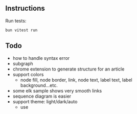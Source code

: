 ## Instructions

Run tests:

```
bun vitest run
```

## Todo

- how to handle syntax error
- subgraph
- chrome extension to generate structure for an article
- support colors
  - node fill, node border, link, node text, label text, label background...etc.
- some elk sample shows very smooth links
- sequence diagram is easier
- support theme: light/dark/auto
  - use <style> in <svg>
  - or just a preset of colors
- generate flowchart for charGPT output
- supachart.io

## Tips

Post existing code to chatGPT, and ask him how to add a new feature.
Use a text editor to edit your question, then post to the most advanced chatGPT model.

## Reference

- https://reaflow.dev/?path=/story/demos-basic--simple
- https://rtsys.informatik.uni-kiel.de/elklive/conversion.html
  - convert between elkt and json
